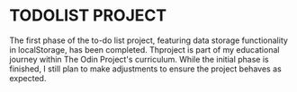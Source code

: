 # TODOLIST PROJECT

The first phase of the to-do list project, featuring data storage functionality in localStorage, has been completed. Thproject is part of my educational journey within 
The Odin Project's curriculum. While the initial phase is finished, I still plan to make adjustments to ensure the project behaves as expected.

